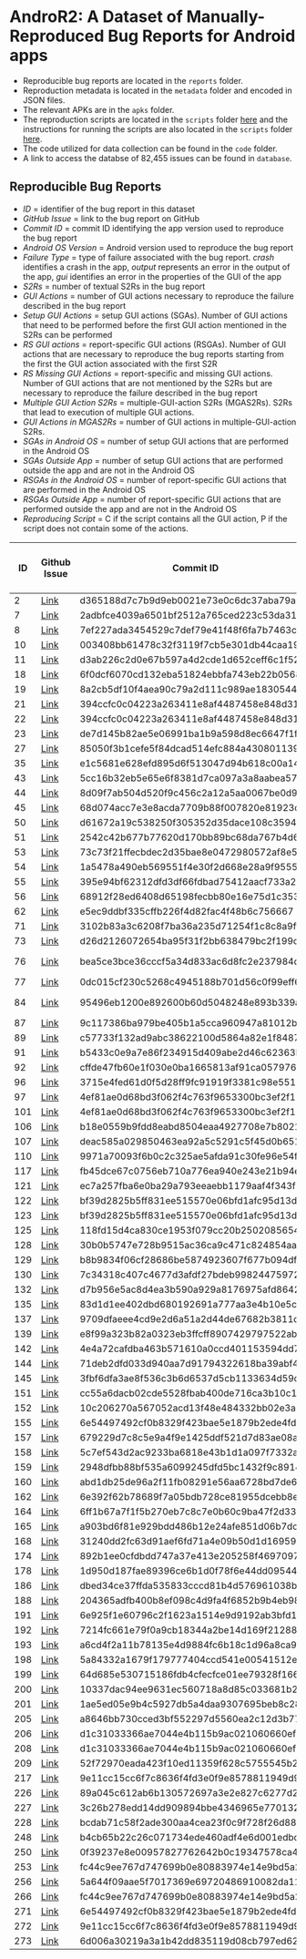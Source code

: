 
# AndroR2: A Dataset of Manually-Reproduced Bug Reports for Android apps
* Reproducible bug reports are located in the `reports` folder.
* Reproduction metadata is located in the `metadata` folder and encoded in JSON files.
* The relevant APKs are in the `apks` folder. 
* The reproduction scripts are located in the `scripts` folder [here](scripts/reproducing_script_project/app/src/androidTest/java/edu/sage/android) and the instructions for running the scripts are also located in the `scripts` folder [here](scripts).
* The code utilized for data collection can be found in the `code` folder.
* A link to access the databse of 82,455 issues can be found in `database`.





## Reproducible Bug Reports

* *ID* = identifier of the bug report in this dataset
* *GitHub Issue* = link to the bug report on GitHub
* *Commit ID* = commit ID identifying the app version used to reproduce the bug report
* *Android OS Version* = Android version used to reproduce the bug report
* *Failure Type* = type of failure associated with the bug report. *crash* identifies a crash in the app, *output* represents an error in the output of the app, *gui* identifies an error in the properties of the GUI of the app
* *S2Rs* = number of textual S2Rs in the bug report
* *GUI Actions* = number of GUI actions necessary to reproduce the failure described in the bug report
* *Setup GUI Actions* = setup GUI actions (SGAs). Number of GUI actions that need to be performed before the first GUI action mentioned in the S2Rs can be performed
* *RS GUI actions* = report-specific GUI actions (RSGAs). Number of GUI actions that are necessary to reproduce the bug reports starting from the first the GUI action associated with the first S2R 
* *RS Missing GUI Actions* = report-specific and missing GUI actions. Number of GUI actions that are not mentioned by the S2Rs but are necessary to reproduce the failure described in the bug report 
* *Multiple GUI Action S2Rs* = multiple-GUI-action S2Rs (MGAS2Rs). S2Rs that lead to execution of multiple GUI actions.
* *GUI Actions in MGAS2Rs* = number of GUI actions in multiple-GUI-action S2Rs.
* *SGAs in Android OS* = number of setup GUI actions that are performed in the Android OS
* *SGAs Outside App* = number of setup GUI actions that are performed outside the app and are not in the Android OS
* *RSGAs in the Android OS* = number of report-specific GUI actions that are performed in the Android OS
* *RSGAs Outside App* = number of report-specific GUI actions that are performed outside the app and are not in the Android OS
* *Reproducing Script* = C if the script contains all the GUI action, P if the script does not contain some of the actions.

| ID | Github Issue | Commit ID | Android OS Version | Failure Type | S2Rs | GUI Actions | Setup GUI Actions | RS GUI Actions |  RS Missing GUI Actions | Multiple GUI Action S2Rs | GUI Actions in MGAS2Rs | SGAs in Android OS | SGAs Outside App | RSGAs in Android OS | RSGAs Outside App| Reproducing Script |
| ---|---|---|---|---|---|---|---|---|---|---|---|---|---|---|---|---|
|2|[Link](https://github.com/zwieback/FamilyFinance/issues/1)|d365188d7c7b9d9eb0021e73e0c6dc37aba79a3f|6.1|crash|6|6|0|6|0|0|0|1|0|0|0|C|
|7|[Link](https://github.com/vbier/habpanelviewer/issues/25)|2adbfce4039a6501bf2512a765ced223c53da315|8.1|crash|2|5|4|1|0|0|0|0|0|0|0|C|
|8|[Link](https://github.com/koelleChristian/trickytripper/issues/42)|7ef227ada3454529c7def79e41f48f6fa7b7463c|6|crash|5|10|5|5|0|1|2|0|0|0|0|C|
|10|[Link](https://github.com/zhanghai/MaterialFiles/issues/184)|003408bb61478c32f3119f7cb5e301db44caa199|6|output|5|10|1|9|3|2|2|0|0|0|0|C|
|11|[Link](https://github.com/gauravjot/android-noad-music-player/issues/1)|d3ab226c2d0e67b597a4d2cde1d652ceff6c1f52|6.1|crash|4|2|0|2|0|0|0|0|0|0|0|C|
|18|[Link](https://github.com/citiususc/calendula/issues/134)|6f0dcf6070cd132eba51824ebbfa743eb22b0568|8|crash|2|18|14|4|0|1|3|0|0|0|0|C|
|19|[Link](https://github.com/streetcomplete/StreetComplete/issues/1093)|8a2cb5df10f4aea90c79a2d111c989ae1830544a|6.0.1|gui|3|5|1|4|0|1|2|0|0|0|0|P|
|21|[Link](https://github.com/netmackan/ATimeTracker/issues/121)|394ccfc0c04223a263411e8af4487458e848d319|8.0.0|gui|3|7|1|6|0|1|4|0|0|0|0|C|
|22|[Link](https://github.com/netmackan/ATimeTracker/issues/124)|394ccfc0c04223a263411e8af4487458e848d319|7.1.1|gui|3|10|6|4|0|1|2|0|0|0|0|C|
|23|[Link](https://github.com/SecUSo/privacy-friendly-weather/issues/61)|de7d145b82ae5e06991ba1b9a598d8ec6647f1f9|7|crash|4|4|3|1|0|0|0|0|0|0|0|C|
|27|[Link](https://github.com/fossasia/phimpme-android/issues/1837)|85050f3b1cefe5f84dcad514efc884a430801139|7.1.1|gui|3|7|5|2|0|0|0|0|0|0|0|P|
|35|[Link](https://github.com/ccrama/Slide/issues/2773)|e1c5681e628efd895d6f513047d94b618c00a144|8|output|4|21|12|9|0|2|7|1|0|0|0|C|
|43|[Link](https://github.com/federicoiosue/Omni-Notes/issues/592)|5cc16b32eb5e65e6f8381d7ca097a3a8aabea57e|7.1.2|crash|2|31|28|3|1|1|0|1|0|0|0|C|
|44|[Link](https://github.com/federicoiosue/Omni-Notes/issues/634)|8d09f7ab504d520f9c456c2a12a5aa0067be0d90|9.0.0|output|3|18|7|11|5|2|5|0|0|0|0|C|
|45|[Link](https://github.com/federicoiosue/Omni-Notes/issues/764)|68d074acc7e3e8acda7709b88f007820e81923cd|8.1.0|output|7|19|7|12|1|0|0|0|0|0|0|C|
|50|[Link](https://github.com/asuc-octo/berkeley-mobile-android/issues/82)|d61672a19c538250f305352d35dace108c3594cd|9|crash|1|1|0|1|0|0|0|0|0|0|0|C|
|51|[Link](https://github.com/alexstyl/Memento-Calendar/issues/168)|2542c42b677b77620d170bb89bc68da767b4d65e|7|output|3|10|4|6|1|2|4|1|0|1|0|C|
|53|[Link](https://github.com/gsantner/markor/issues/1020)|73c73f21ffecbdec2d35bae8e0472980572af8e5|3|output|6|15|7|8|3|1|3|1|1|1|0|C|
|54|[Link](https://github.com/gsantner/markor/issues/331)|1a5478a490eb569551f4e30f2d668e28a9f95559|8|output|6|10|4|6|1|1|2|1|0|1|0|C|
|55|[Link](https://github.com/PhenoApps/Field-Book/issues/131)|395e94bf62312dfd3df66fdbad75412aacf733a2|10|gui|3|26|6|20|0|3|20|1|0|0|0|C|
|56|[Link](https://github.com/PhenoApps/Field-Book/issues/137)|68912f28ed6408d65198fecbb80e16e75d1c3532|10|output|4|18|6|12|0|3|12|1|0|0|0|C|
|62|[Link](https://github.com/Swati4star/Images-to-PDF/issues/85)|e5ec9ddbf335cffb226f4d82fac4f48b6c756667|8|output|5|16|2|14|4|4|10|1|0|1|0|C|
|71|[Link](https://github.com/Neamar/KISS/issues/1481)|3102b83a3c6208f7ba36a235d71254f1c8c8a9ff|6.1|gui|5|5|0|5|0|0|0|0|1|1|0|P|
|73|[Link](https://github.com/AntennaPod/AntennaPod/issues/2992)|d26d2126072654ba95f31f2bb638479bc2f199c4|8|gui|3|9|6|3|0|1|2|0|0|0|0|C|
|76|[Link](https://github.com/trebleshot/android/issues/79)|bea5ce3bce36cccf5a34d833ac6d8fc2e237984d|Fire OS 5.2.6.9|gui|3|6|6|0|6|0|0|0|0|0|0|C|
|77|[Link](https://github.com/CypherpunkArmory/UserLAnd/issues/753)|0dc015cf230c5268c4945188b701d56c0f99eff6|7|output|5|7|1|6|0|1|1|0|0|0|0|P|
|84|[Link](https://github.com/ultrasonic/ultrasonic/issues/187)|95496eb1200e892600b60d5048248e893b339af3|4.4.4 API 19|output|8|8|0|8|0|0|0|0|0|0|0|P|
|87|[Link](https://github.com/ultrasonic/ultrasonic/issues/203)|9c117386ba979be405b1a5cca960947a81012b25|7|output|2|2|0|2|0|0|0|0|0|0|0|P|
|89|[Link](https://github.com/VREMSoftwareDevelopment/WiFiAnalyzer/issues/164)|c57733f132ad9abc38622100d5864a82e1f84870|8.1.0|output|1|2|1|1|0|0|0|1|0|0|0|P|
|91|[Link](https://github.com/VREMSoftwareDevelopment/WiFiAnalyzer/issues/191)|b5433c0e9a7e86f234915d409abe2d46c62363bb|7|output|2|3|1|2|1|0|0|0|0|0|0|C|
|92|[Link](https://github.com/VREMSoftwareDevelopment/WiFiAnalyzer/issues/222)|cffde47fb60e1f030e0ba1665813af91ca057976|6.0.1|output|4|6|1|5|1|1|1|0|0|0|0|P|
|96|[Link](https://github.com/barbeau/gpstest/issues/404)|3715e4fed61d0f5d28ff9fc91919f3381c98e551|10|output|4|11|8|3|0|1|2|0|0|0|0|P|
|97|[Link](https://github.com/osmdroid/osmdroid/issues/1030)| 4ef81ae0d68bd3f062f4c763f9653300bc3ef2f1|6.0.1|crash|7|10|6|4|0|2|4|0|0|0|0|C|
|101|[Link](https://github.com/osmdroid/osmdroid/issues/999)|4ef81ae0d68bd3f062f4c763f9653300bc3ef2f1|6.0.1|gui|4|8|6|2|0|0|0|0|0|1|0|C|
|106|[Link](https://github.com/AdrienPoupa/VinylMusicPlayer/issues/139)|b18e0559b9fdd8eabd8504eaa4927708e7b80216|8|output|2|5|2|3|1|1|2|0|0|0|0|C|
|107|[Link](https://github.com/AdrienPoupa/VinylMusicPlayer/issues/149)|deac585a029850463ea92a5c5291c5f45d0b6518|9|gui|3|6|2|4|0|1|4|0|0|0|0|C|
|110|[Link](https://github.com/AdrienPoupa/VinylMusicPlayer/issues/311)|9971a70093f6b0c2c325ae5afda91c30fe96e54f|11|gui|3|6|2|4|0|1|4|0|1|0|0|C|
|117|[Link](https://github.com/openfoodfacts/openfoodfacts-androidapp/issues/2087)|fb45dce67c0756eb710a776ea940e243e21b94e6|8.1|gui|2|10|4|6|0|1|5|0|0|0|0|C|
|121|[Link](https://github.com/Automattic/simplenote-android/issues/1046)|ec7a257fba6e0ba29a793eeaebb1179aaf4f343f|9|gui|12|15|6|9|0|0|0|0|0|0|0|C|
|122|[Link](https://github.com/Automattic/simplenote-android/issues/613)|bf39d2825b5ff831ee515570e06bfd1afc95d13d|8|gui|3|16|8|8|5|3|8|0|0|0|0|C|
|123|[Link](https://github.com/Automattic/simplenote-android/issues/615)|bf39d2825b5ff831ee515570e06bfd1afc95d13d|9|output|2|20|8|12|6|1|4|0|0|1|0|C|
|125|[Link](https://github.com/Automattic/simplenote-android/issues/641)|118fd15d4ca830ce1953f079cc20b25020856546|8|gui|4|16|8|8|5|2|7|0|0|0|0|C|
|128|[Link](https://github.com/andOTP/andOTP/issues/567)|30b0b5747e728b9515ac36ca9c471c824854aaf1|6|output|2|13|9|4|4|0|0|0|0|0|0|C|
|129|[Link](https://github.com/andOTP/andOTP/issues/500)|b8b9834f06cf28686be5874923607f677b094df6|9|crash|3|19|9|10|0|2|9|0|0|0|0|C|
|130|[Link](https://github.com/andOTP/andOTP/issues/486)|7c34318c407c4677d3afdf27bdeb998244759720|8|gui|2|2|2|0|0|0|0|0|0|0|0|C|
|132|[Link](https://github.com/commons-app/apps-android-commons/issues/1697)|d7b956e5ac8d4ea3b590a929a8176975afd86422|7|output|4|15|8|7|1|1|4|1|1|0|1|C|
|135|[Link](https://github.com/commons-app/apps-android-commons/issues/2088)|83d1d1ee402dbd680192691a777aa3e4b10e5c55|8.1.0|output|4|3|0|3|0|0|0|0|0|0|0|C|
|137|[Link](https://github.com/kiwix/kiwix-android/issues/1414)|9709dfaeee4cd9e2d6a51a2d44de67682b3811d6|8|crash|4|4|0|4|0|0|0|0|0|0|0|C|
|139|[Link](https://github.com/kiwix/kiwix-android/issues/555)|e8f99a323b82a0323eb3ffcff8907429797522ab|5|gui|2|4|0|4|0|2|4|0|0|0|0|C|
|142|[Link](https://github.com/moezbhatti/qksms/issues/1124)|4e4a72cafdba463b571610a0ccd401153594dd71|6.0.1|output|3|6|1|5|0|2|5|0|0|0|0|C|
|144|[Link](https://github.com/moezbhatti/qksms/issues/1155)|71deb2dfd033d940aa7d91794322618ba39abf4d|sdk v27|gui|3|9|6|3|0|0|0|0|0|0|1|C|
|145|[Link](https://github.com/moezbhatti/qksms/issues/1179)|3fbf6dfa3ae8f536c3b6d6537d5cb1133634d59c|6.0.1|gui|3|7|0|7|2|2|6|0|0|0|0|C|
|151|[Link](https://github.com/beemdevelopment/Aegis/issues/200)|cc55a6dacb02cde5528fbab400de716ca3b10c11|7|gui|3|9|6|3|0|0|0|0|0|0|0|C|
|152|[Link](https://github.com/beemdevelopment/Aegis/issues/287)|10c206270a567052acd13f48e484332bb02e3a05|7|output|2|13|3|10|0|1|4|0|0|0|0|C|
|155|[Link](https://github.com/beemdevelopment/Aegis/issues/473)|6e54497492cf0b8329f423bae5e1879b2ede4fd9|9|output|3|9|3|6|0|1|4|0|0|0|0|C|
|157|[Link](https://github.com/ankidroid/Anki-Android/issues/5753)|679229d7c8c5e9a4f9e1425ddf521d7d83ae08a5|10|output|2|8|2|6|0|2|6|1|0|0|0|C|
|158|[Link](https://github.com/ankidroid/Anki-Android/issues/5127)|5c7ef543d2ac9233ba6818e43b1d1a097f7332a8|11|gui|3|10|7|3|1|1|2|1|0|0|0|C|
|159|[Link](https://github.com/ankidroid/Anki-Android/issues/6432)|2948dfbb88bf535a6099245dfd5bc1432f9c8914|11|crash|3|37|2|35|0|3|35|1|0|0|0|C|
|160|[Link](https://github.com/ankidroid/Anki-Android/issues/6119)|abd1db25de96a2f11fb08291e56aa6728bd7de61|11|gui|3|14|8|6|0|1|4|1|0|0|0|C|
|162|[Link](https://github.com/k9mail/k-9/issues/3255)|6e392f62b78689f7a05bdb728ce81955dcebb8e1|6|crash|4|6|1|5|0|1|5|1|0|0|0|C|
|164|[Link](https://github.com/k9mail/k-9/issues/3971)|6ff1b67a7f1f5b270eb7c8c7e0b60c9ba47f2d33|7|gui|3|7|1|6|0|1|6|1|0|0|0|C|
|165|[Link](https://github.com/k9mail/k-9/issues/4435)|a903bd6f81e929bdd486b12e24afe851d06b7dcf|10|output|3|28|23|5|0|2|4|1|1|1|0|C|
|168|[Link](https://github.com/cgeo/cgeo/issues/7369)|31240dd2fc63d91aef6fd71a4e09b50d1d169599|10|crash|3|3|2|1|0|0|0|1|0|1|0|C|
|174|[Link](https://github.com/mozilla-mobile/focus-android/issues/2499)|892b1ee0cfdbdd747a37e413e205258f46970972|10|crash|3|6|1|5|1|2|4|1|0|1|0|C|
|178|[Link](https://github.com/SecUSo/privacy-friendly-pedometer/issues/28)|1d950d187fae89396ce6b1d0f78f6e44dd095440|4.4.2|crash|1|1|0|1|0|0|0|0|0|0|0|C|
|186|[Link](https://github.com/longdivision/hex/issues/9)|dbed34ce37ffda535833cccd81b4d576961038b1|8|crash|4|2|0|2|0|0|0|1|0|0|0|C|
|188|[Link](https://github.com/hidroh/materialistic/issues/565)|204365adfb400b8ef098c4d9fa4f6852b9b4eb98|8|gui|4|6|0|6|2|2|4|1|0|0|0|C|
|191|[Link](https://github.com/reloZid/android-anuto/issues/68)|6e925f1e60796c2f1623a1514e9d9192ab3bfd1e|8|output|2|2|0|2|0|0|0|1|0|0|0|C|
|192|[Link](https://github.com/gsantner/markor/issues/162)|7214fc661e79f0a9cb18344a2be14d169f212889|8|gui|3|12|8|4|0|1|2|1|0|1|0|C|
|193|[Link](https://github.com/alexstyl/Memento-Calendar/issues/7)|a6cd4f2a11b78135e4d9884fc6b18c1d96a8ca94|8|gui|6|5|0|5|0|0|0|1|0|0|0|C|
|198|[Link](https://github.com/y20k/transistor/issues/149)|5a84332a1679f179777404ccd541e00541512efb|8|crash|4|12|0|12|0|2|9|1|0|0|0|C|
|199|[Link](https://github.com/inaturalist/iNaturalistAndroid/issues/219)|64d685e530715186fdb4cfecfce01ee79328f166|7|output|4|15|15|11|2|1|1|0|0|0|0|C|
|200|[Link](https://github.com/inaturalist/iNaturalistAndroid/issues/237)|10337dac94ee9631ec560718a8d85c033681b23d|8|output|3|10|6|3|0|0|0|1|0|0|0|C|
|201|[Link](https://github.com/inaturalist/iNaturalistAndroid/issues/302)|1ae5ed05e9b4c5927db5a4daa9307695beb8c286|7|gui|3|12|9|9|2|1|1|0|0|0|0|C|
|205|[Link](https://github.com/mozilla-mobile/focus-android/issues/4102)|a8646bb730cced3bf552297d5560ea2c12d3b77e|8|output|4|9|1|8|4|3|7|1|0|1|0|C|
|206|[Link](https://github.com/codinguser/gnucash-android/issues/615)|d1c31033366ae7044e4b115b9ac021060660ef18|8|output|2|11|8|3|1|1|2|1|0|1|0|C|
|208|[Link](https://github.com/codinguser/gnucash-android/issues/633)|d1c31033366ae7044e4b115b9ac021060660ef18|8|crash|2|12|8|4|2|0|0|1|0|1|0|C|
|209|[Link](https://github.com/codinguser/gnucash-android/issues/689)|52f72970eada423f10ed11359f628c5755545b24|8|gui|5|12|7|5|3|0|0|1|0|1|0|C|
|217|[Link](https://github.com/mozilla-mobile/focus-android/issues/3287)|9e11cc15cc6f7c8636f4fd3e0f9e8578811949d9|7|gui|2|7|5|2|0|0|0|0|0|0|0|C|
|226|[Link](https://github.com/AdrienPoupa/VinylMusicPlayer/issues/218)|89a045c612ab6b130572697a3e2e827c6277d2ee|9|output|5|8|2|6|0|1|3|0|0|0|0|C|
|227|[Link](https://github.com/codinguser/gnucash-android/issues/723)|3c26b278edd14dd909894bbe4346965e77013245|7.1|gui|5|31|7|24|19|3|22|0|0|0|0|C|
|228|[Link](https://github.com/codinguser/gnucash-android/issues/731)|bcdab71c58f2ade300aa4cea23f0c9f728f26d88|4.2.2|output|1|13|10|3|0|0|0|0|0|0|0|P|
|248|[Link](https://github.com/getodk/collect/issues/2958)|b4cb65b22c26c071734ede460adf4e6d001edbcd|9|gui|5|30|1|29|0|1|23|0|0|0|0|C|
|250|[Link](https://github.com/moezbhatti/qksms/issues/612)|0f39237e8e00957827762642b0c19347578ca421|6|gui|5|9|1|8|0|0|0|0|0|0|0|C|
|253|[Link](https://github.com/mozilla-mobile/focus-android/issues/3932)|fc44c9ee767d747699b0e80883974e14e9bd5a29|10|crash|2|5|1|4|0|1|3|0|0|0|0|C|
|256|[Link](https://github.com/codinguser/gnucash-android/issues/654)|5a644f09aae5f7017369e69720486910082da11a|7.1|crash|5|22|7|15|11|3|14|0|0|0|0|C|
|266|[Link](https://github.com/mozilla-mobile/focus-android/issues/3892)|fc44c9ee767d747699b0e80883974e14e9bd5a29|10|output|6|12|8|4|0|0|0|1|0|0|0|C|
|271|[Link](https://github.com/beemdevelopment/Aegis/issues/500)|6e54497492cf0b8329f423bae5e1879b2ede4fd9|10|crash|2|12|4|8|0|2|8|0|0|0|0|P|
|272|[Link](https://github.com/mozilla-mobile/focus-android/issues/3297)|9e11cc15cc6f7c8636f4fd3e0f9e8578811949d9|10|output|6|9|1|8|0|1|4|0|0|0|0|C|
|273|[Link](https://github.com/ankidroid/Anki-Android/issues/5688)|6d006a30219a3a1b42dd835119d08cb797ed6203|10|gui|3|15|8|7|4|0|0|1|0|0|0|C|

